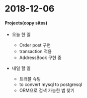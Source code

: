 # 2018-12-06
#### Projects(copy sites)
- 오늘 한 일
	- Order post 구현
	- transaction 적용
	- AddressBook 구현 중

- 내일 할 일
	- 트러블 슈팅
	- to convert mysql to postgresql
	- ORM으로 검색 가능한 법 찾기